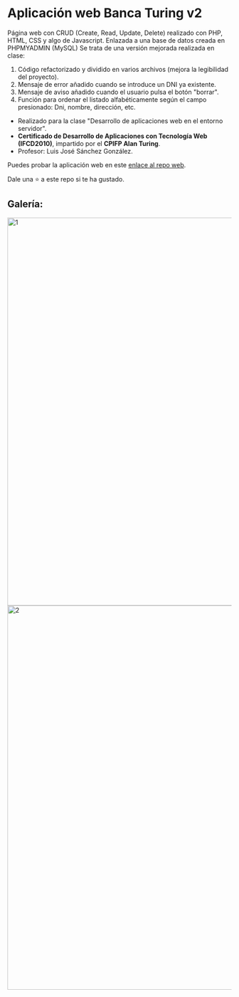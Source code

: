 # Aplicación web Banca Turing v2

Página web con CRUD (Create, Read, Update, Delete) realizado con PHP, HTML, CSS y algo de Javascript. Enlazada a una base de datos creada en PHPMYADMIN (MySQL)
Se trata de una versión mejorada realizada en clase:

1. Código refactorizado y dividido en varios archivos (mejora la legibilidad del proyecto).
2. Mensaje de error añadido cuando se introduce un DNI ya existente.
3. Mensaje de aviso añadido cuando el usuario pulsa el botón "borrar".
4. Función para ordenar el listado alfabéticamente según el campo presionado: Dni, nombre, dirección, etc.

* Realizado para la clase "Desarrollo de aplicaciones web en el entorno servidor".
* **Certificado de Desarrollo de Aplicaciones con Tecnología Web (IFCD2010)**, impartido por el **CPIFP Alan Turing**.
* Profesor: Luis José Sánchez González.

Puedes probar la aplicación web en este [enlace al repo web](https://carlos-vallejo.alwaysdata.net/banca-turing-v2/).

Dale una ⭐ a este repo si te ha gustado.

## Galería:
<img width="1527" height="872" alt="1" src="https://github.com/user-attachments/assets/832597f7-e7f5-42f8-9bf7-aa9c62cf43c8" />

<img width="1492" height="864" alt="2" src="https://github.com/user-attachments/assets/40d845e1-975c-4210-8cf3-9238c37d92f3" />




